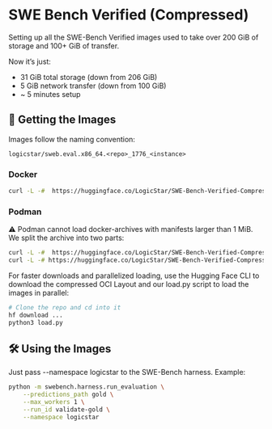 # SWE Bench Verified (Compressed)

Setting up all the SWE-Bench Verified images used to take over 200 GiB of storage and 100+ GiB of transfer.

Now it’s just:
- 31 GiB total storage (down from 206 GiB)
- 5 GiB network transfer (down from 100 GiB)
- ~ 5 minutes setup


## 🚀 Getting the Images

Images follow the naming convention:

```
logicstar/sweb.eval.x86_64.<repo>_1776_<instance>
```

### Docker
```bash
curl -L -#  https://huggingface.co/LogicStar/SWE-Bench-Verified-Compressed/resolve/main/saved.tar.zst?download=true | zstd -d --long=31 --stdout | docker load 
```

### Podman
⚠️ Podman cannot load docker-archives with manifests larger than 1 MiB.
We split the archive into two parts:
```bash
curl -L -#  https://huggingface.co/LogicStar/SWE-Bench-Verified-Compressed/resolve/main/saved.1.tar.zst?download=true | zstd -d --long=31 --stdout | podman load 
curl -L -# https://huggingface.co/LogicStar/SWE-Bench-Verified-Compressed/resolve/main/saved.2.tar.zst?download=true | zstd -d --long=31 --stdout | podman load 
```

For faster downloads and parallelized loading, use the Hugging Face CLI to download the compressed OCI Layout and our load.py script to load the images in parallel:

```bash
# Clone the repo and cd into it
hf download ...
python3 load.py
```

## 🛠 Using the Images

Just pass --namespace logicstar to the SWE-Bench harness. Example:

```bash
python -m swebench.harness.run_evaluation \
    --predictions_path gold \
    --max_workers 1 \
    --run_id validate-gold \
    --namespace logicstar
```
